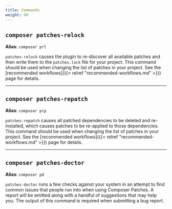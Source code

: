 ```yaml
---
title: Commands
weight: 40
---
```


## `composer patches-relock`
**Alias**: `composer prl`

`patches-relock` causes the plugin to re-discover all available patches and then write them to the `patches.lock` file for your project. This command should be used when changing the list of patches in your project. See the [recommended workflows]({{< relref "recommended-workflows.md" >}}) page for details.

---

## `composer patches-repatch`
**Alias**: `composer prp`

`patches-repatch` causes all patched dependencies to be deleted and re-installed, which causes patches to be re-applied to those dependencies. This command should be used when changing the list of patches in your project. See the [recommended workflows]({{< relref "recommended-workflows.md" >}}) page for details.

---

## `composer patches-doctor`
**Alias**: `composer pd`

`patches-doctor` runs a few checks against your system in an attempt to find common issues that people run into when using Composer Patches. A report will be emitted along with a handful of suggestions that may help you. The output of this command is required when submitting a bug report.
